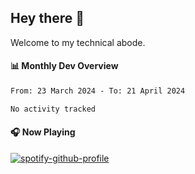 ## Hey there 👋

Welcome to my technical abode.

#### 📊 Monthly Dev Overview
<!--START_SECTION:waka-->

```txt
From: 23 March 2024 - To: 21 April 2024

No activity tracked
```

<!--END_SECTION:waka-->

#### 🎧 Now Playing

[![spotify-github-profile](https://spotify-github-profile.vercel.app/api/view?uid=james2mid&cover_image=true&theme=natemoo-re)](https://open.spotify.com/user/james2mid?si=2b3baf2b09cb499e)
